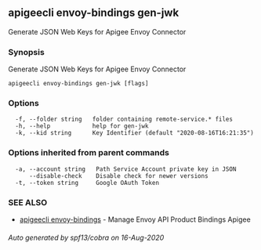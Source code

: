 ## apigeecli envoy-bindings gen-jwk

Generate JSON Web Keys for Apigee Envoy Connector

### Synopsis

Generate JSON Web Keys for Apigee Envoy Connector

```
apigeecli envoy-bindings gen-jwk [flags]
```

### Options

```
  -f, --folder string   folder containing remote-service.* files
  -h, --help            help for gen-jwk
  -k, --kid string      Key Identifier (default "2020-08-16T16:21:35")
```

### Options inherited from parent commands

```
  -a, --account string   Path Service Account private key in JSON
      --disable-check    Disable check for newer versions
  -t, --token string     Google OAuth Token
```

### SEE ALSO

* [apigeecli envoy-bindings](apigeecli_envoy-bindings.md)	 - Manage Envoy API Product Bindings Apigee

###### Auto generated by spf13/cobra on 16-Aug-2020
